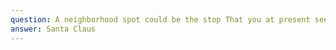 ```yaml
---
question: A neighborhood spot could be the stop That you at present seek So open a book and take a look Mayhaps you’ll find yourself a drink
answer: Santa Claus
---
```

